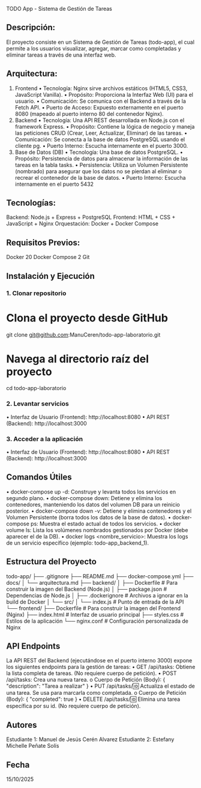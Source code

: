 TODO App - Sistema de Gestión de Tareas 
## Descripción:
El proyecto consiste en un Sistema de Gestión de Tareas (todo-app), el cual permite a los usuarios visualizar, agregar, marcar como completadas y eliminar tareas a través de una interfaz web.
## Arquitectura: 
1. Frontend
•	Tecnología: Nginx sirve archivos estáticos (HTML5, CSS3, JavaScript Vanilla).
•	Propósito: Proporciona la Interfaz Web (UI) para el usuario.
•	Comunicación: Se comunica con el Backend a través de la Fetch API.
•	Puerto de Acceso: Expuesto externamente en el puerto 8080 (mapeado al puerto interno 80 del contenedor Nginx).
2. Backend
•	Tecnología: Una API REST desarrollada en Node.js con el framework Express.
•	Propósito: Contiene la lógica de negocio y maneja las peticiones CRUD (Crear, Leer, Actualizar, Eliminar) de las tareas.
•	Comunicación: Se conecta a la base de datos PostgreSQL usando el cliente pg.
•	Puerto Interno: Escucha internamente en el puerto 3000.
3. Base de Datos (DB)
•	Tecnología: Una base de datos PostgreSQL.
•	Propósito: Persistencia de datos para almacenar la información de las tareas en la tabla tasks.
•	Persistencia: Utiliza un Volumen Persistente (nombrado) para asegurar que los datos no se pierdan al eliminar o recrear el contenedor de la base de datos.
•	Puerto Interno: Escucha internamente en el puerto 5432
## Tecnologías: 
Backend: Node.js + Express + PostgreSQL 
Frontend: HTML + CSS + JavaScript + Nginx 
Orquestación: Docker + Docker Compose 
## Requisitos Previos:
Docker 20 
Docker Compose 2
Git 
## Instalación y Ejecución 
### 1. Clonar repositorio 
# Clona el proyecto desde GitHub
git clone git@github.com:ManuCeren/todo-app-laboratorio.git
# Navega al directorio raíz del proyecto
cd todo-app-laboratorio
### 2. Levantar servicios 
•	Interfaz de Usuario (Frontend): http://localhost:8080
•	API REST (Backend): http://localhost:3000
### 3. Acceder a la aplicación 
•	Interfaz de Usuario (Frontend): http://localhost:8080
•	API REST (Backend): http://localhost:3000
## Comandos Útiles 
•	docker-compose up -d: Construye y levanta todos los servicios en segundo plano.
•	docker-compose down: Detiene y elimina los contenedores, manteniendo los datos del volumen DB para un reinicio posterior.
•	docker-compose down -v: Detiene y elimina contenedores y el Volumen Persistente (borra todos los datos de la base de datos).
•	docker-compose ps: Muestra el estado actual de todos los servicios.
•	docker volume ls: Lista los volúmenes nombrados gestionados por Docker (debe aparecer el de la DB).
•	docker logs <nombre_servicio>: Muestra los logs de un servicio específico (ejemplo: todo-app_backend_1). 
## Estructura del Proyecto 
todo-app/
├── .gitignore
├── README.md
├── docker-compose.yml
├── docs/
│   └── arquitectura.md
├── backend/
│   ├── Dockerfile             # Para construir la imagen del Backend (Node.js)
│   ├── package.json           # Dependencias de Node.js
│   ├── .dockerignore          # Archivos a ignorar en la build de Docker
│   └── src/
│       └── index.js           # Punto de entrada de la API
└── frontend/
    ├── Dockerfile             # Para construir la imagen del Frontend (Nginx)
    ├── index.html             # Interfaz de usuario principal
    ├── styles.css             # Estilos de la aplicación
    └── nginx.conf             # Configuración personalizada de Nginx

## API Endpoints 
La API REST del Backend (ejecutándose en el puerto interno 3000) expone los siguientes endpoints para la gestión de tareas:
•	GET /api/tasks: Obtiene la lista completa de tareas. (No requiere cuerpo de petición).
•	POST /api/tasks: Crea una nueva tarea.
o	Cuerpo de Petición (Body): { "description": "Tarea a realizar" }
•	PUT /api/tasks/:id: Actualiza el estado de una tarea. Se usa para marcarla como completada.
o	Cuerpo de Petición (Body): { "completed": true }
•	DELETE /api/tasks/:id: Elimina una tarea específica por su id. (No requiere cuerpo de petición).
## Autores
Estudiante 1: Manuel de Jesús Cerén Alvarez
Estudiante 2: Estefany Michelle Peñate Solís 
## Fecha 
15/10/2025
